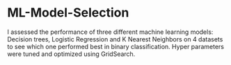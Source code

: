 # ML-Model-Selection
I assessed the performance of three different machine learning models: Decision trees, Logistic Regression and K Nearest Neighbors on 4 datasets to see which one performed best in binary classification. Hyper parameters were tuned and optimized using GridSearch.
